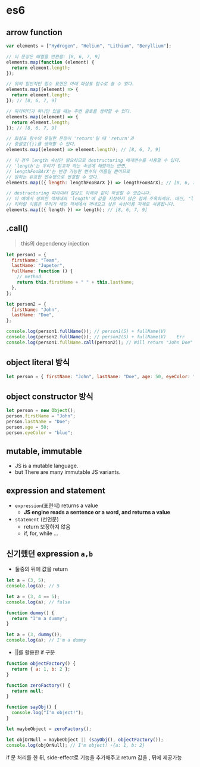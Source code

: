 # es6

## arrow function

```js
var elements = ["Hydrogen", "Helium", "Lithium", "Beryllium"];

// 이 문장은 배열을 반환함: [8, 6, 7, 9]
elements.map(function (element) {
  return element.length;
});

// 위의 일반적인 함수 표현은 아래 화살표 함수로 쓸 수 있다.
elements.map((element) => {
  return element.length;
}); // [8, 6, 7, 9]

// 파라미터가 하나만 있을 때는 주변 괄호를 생략할 수 있다.
elements.map((element) => {
  return element.length;
}); // [8, 6, 7, 9]

// 화살표 함수의 유일한 문장이 'return'일 때 'return'과
// 중괄호({})를 생략할 수 있다.
elements.map((element) => element.length); // [8, 6, 7, 9]

// 이 경우 length 속성만 필요하므로 destructuring 매개변수를 사용할 수 있다.
// 'length'는 우리가 얻고자 하는 속성에 해당하는 반면,
// lengthFooBArX'는 변경 가능한 변수의 이름일 뿐이므로
// 원하는 유효한 변수명으로 변경할 수 있다.
elements.map(({ length: lengthFooBArX }) => lengthFooBArX); // [8, 6, 7, 9]

// destructuring 파라미터 할당도 아래와 같이 작성할 수 있습니다.
// 이 예에서 정의한 객체내의 'length'에 값을 지정하지 않은 점에 주목하세요. 대신, "length" 변수의
// 리터럴 이름은 우리가 해당 객체에서 꺼내오고 싶은 속성이름 자체로 사용됩니다.
elements.map(({ length }) => length); // [8, 6, 7, 9]
```

## .call()

> this의 dependency injection

```js
let person1 = {
  firstName: "Team",
  lastName: "Jupeter",
  fullName: function () {
    // method
    return this.firstName + " " + this.lastName;
  },
};

let person2 = {
  firstName: "John",
  lastName: "Doe",
};

console.log(person1.fullName()); // person1(S) + fullName(V)
console.log(person2.fullName()); // person2(S) + fullName(V)    Err
console.log(person1.fullName.call(person2)); // Will return "John Doe"
```

## object literal 방식

```js
let person = { firstName: "John", lastName: "Doe", age: 50, eyeColor: "blue" }; // object literal
```

## object constructor 방식

```js
let person = new Object();
person.firstName = "John";
person.lastName = "Doe";
person.age = 50;
person.eyeColor = "blue";
```

## mutable, immutable

- JS is a mutable language.
- but There are many immutable JS variants.

## expression and statement

- `expression`(표현식) returns a value
  - **JS engine reads a sentence or a word, and returns a value**
- `statement` (선언문)
  - return 보장하지 않음
  - if, for, while ...

## 신기했던 expression `a,b`

- 둘중의 뒤에 값을 return

```js
let a = (3, 5);
console.log(a); // 5

let a = (3, 4 == 5);
console.log(a); // false

function dummy() {
  return "I'm a dummy";
}

let a = (3, dummy());
console.log(a); // I'm a dummy
```

- ||를 활용한 if 구문

```js
function objectFactory() {
  return { a: 1, b: 2 };
}

function zeroFactory() {
  return null;
}

function sayObj() {
  console.log("I'm object!");
}

let maybeObject = zeroFactory();

let objOrNull = maybeObject || (sayObj(), objectFactory());
console.log(objOrNull); // I'm object! ›{a: 1, b: 2}
```

if 문 처리를 한 뒤, side-effect로 기능을 추가해주고 return 값을 , 뒤에 제공가능
